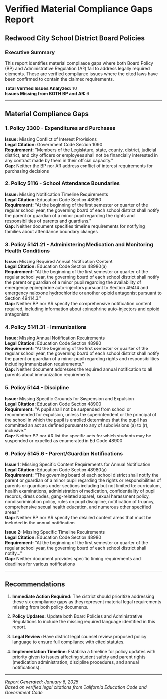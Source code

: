 # Verified Material Compliance Gaps Report
## Redwood City School District Board Policies

### Executive Summary

This report identifies material compliance gaps where both Board Policy (BP) and Administrative Regulation (AR) fail to address legally required elements. These are verified compliance issues where the cited laws have been confirmed to contain the claimed requirements.

**Total Verified Issues Analyzed:** 10  
**Issues Missing from BOTH BP and AR:** 6

---

## Material Compliance Gaps

### 1. Policy 3300 - Expenditures and Purchases
**Issue:** Missing Conflict of Interest Provisions  
**Legal Citation:** Government Code Section 1090  
**Requirement:** "Members of the Legislature, state, county, district, judicial district, and city officers or employees shall not be financially interested in any contract made by them in their official capacity."  
**Gap:** Neither the BP nor AR address conflict of interest requirements for purchasing decisions

### 2. Policy 5116 - School Attendance Boundaries  
**Issue:** Missing Notification Timeline Requirements  
**Legal Citation:** Education Code Section 48980  
**Requirement:** "At the beginning of the first semester or quarter of the regular school year, the governing board of each school district shall notify the parent or guardian of a minor pupil regarding the rights and responsibilities of parents and guardians."  
**Gap:** Neither document specifies timeline requirements for notifying families about attendance boundary changes

### 3. Policy 5141.21 - Administering Medication and Monitoring Health Conditions
**Issue:** Missing Required Annual Notification Content  
**Legal Citation:** Education Code Section 48980(a)  
**Requirement:** "At the beginning of the first semester or quarter of the regular school year, the governing board of each school district shall notify the parent or guardian of a minor pupil regarding the availability of emergency epinephrine auto-injectors pursuant to Section 49414 and emergency naloxone hydrochloride or another opioid antagonist pursuant to Section 49414.3."  
**Gap:** Neither BP nor AR specify the comprehensive notification content required, including information about epinephrine auto-injectors and opioid antagonists

### 4. Policy 5141.31 - Immunizations
**Issue:** Missing Annual Notification Requirements  
**Legal Citation:** Education Code Section 48980  
**Requirement:** "At the beginning of the first semester or quarter of the regular school year, the governing board of each school district shall notify the parent or guardian of a minor pupil regarding rights and responsibilities including immunization requirements."  
**Gap:** Neither document addresses the required annual notification to all parents about immunization requirements

### 5. Policy 5144 - Discipline
**Issue:** Missing Specific Grounds for Suspension and Expulsion  
**Legal Citation:** Education Code Section 48900  
**Requirement:** "A pupil shall not be suspended from school or recommended for expulsion, unless the superintendent or the principal of the school in which the pupil is enrolled determines that the pupil has committed an act as defined pursuant to any of subdivisions (a) to (r), inclusive."  
**Gap:** Neither BP nor AR list the specific acts for which students may be suspended or expelled as enumerated in Ed Code 48900

### 6. Policy 5145.6 - Parent/Guardian Notifications
**Issue 1:** Missing Specific Content Requirements for Annual Notification  
**Legal Citation:** Education Code Section 48980(a)  
**Requirement:** "The governing board of each school district shall notify the parent or guardian of a minor pupil regarding the rights or responsibilities of parents or guardians under sections including but not limited to: curriculum, health examinations, administration of medication, confidentiality of pupil records, dress codes, gang-related apparel, sexual harassment policy, nondiscrimination policy, rules on pupil discipline, notification of truancy, comprehensive sexual health education, and numerous other specified areas."  
**Gap:** Neither BP nor AR specify the detailed content areas that must be included in the annual notification

**Issue 2:** Missing Specific Timeline Requirements  
**Legal Citation:** Education Code Section 48980  
**Requirement:** "At the beginning of the first semester or quarter of the regular school year, the governing board of each school district shall notify..."  
**Gap:** Neither document provides specific timing requirements and deadlines for various notifications

---

## Recommendations

1. **Immediate Action Required:** The district should prioritize addressing these six compliance gaps as they represent material legal requirements missing from both policy documents.

2. **Policy Updates:** Update both Board Policies and Administrative Regulations to include the missing required language identified in this report.

3. **Legal Review:** Have district legal counsel review proposed policy language to ensure full compliance with cited statutes.

4. **Implementation Timeline:** Establish a timeline for policy updates with priority given to issues affecting student safety and parent rights (medication administration, discipline procedures, and annual notifications).

---

*Report Generated: January 6, 2025*  
*Based on verified legal citations from California Education Code and Government Code*